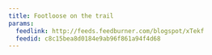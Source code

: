 ```yaml
---
title: Footloose on the trail
params:
  feedlink: http://feeds.feedburner.com/blogspot/xTekf
  feedid: c8c15bea8d0184e9ab96f861a94f4d68
---
```

